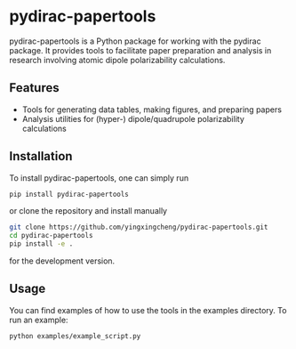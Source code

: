 # pydirac-papertools

pydirac-papertools is a Python package for working with the pydirac package.
It provides tools to facilitate paper preparation and analysis in research involving atomic dipole polarizability calculations.

## Features

- Tools for generating data tables, making figures, and preparing papers
- Analysis utilities for (hyper-) dipole/quadrupole polarizability calculations

## Installation

To install pydirac-papertools, one can simply run

```bash
pip install pydirac-papertools
```

or clone the repository and install manually

```bash
git clone https://github.com/yingxingcheng/pydirac-papertools.git
cd pydirac-papertools
pip install -e .
```

for the development version.

## Usage
You can find examples of how to use the tools in the examples directory. To run an example:
```bash
python examples/example_script.py
```
